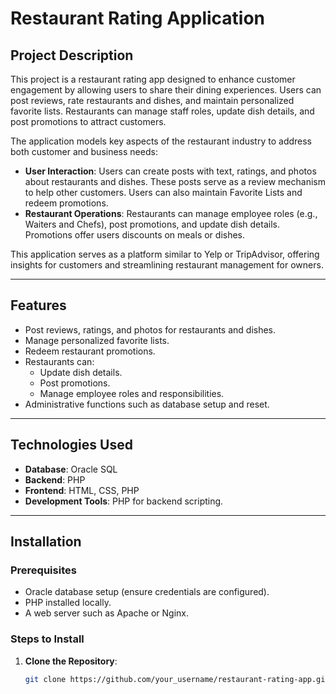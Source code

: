 # Restaurant Rating Application

## Project Description

This project is a restaurant rating app designed to enhance customer engagement by allowing users to share their dining experiences. Users can post reviews, rate restaurants and dishes, and maintain personalized favorite lists. Restaurants can manage staff roles, update dish details, and post promotions to attract customers. 

The application models key aspects of the restaurant industry to address both customer and business needs:
- **User Interaction**: Users can create posts with text, ratings, and photos about restaurants and dishes. These posts serve as a review mechanism to help other customers. Users can also maintain Favorite Lists and redeem promotions.
- **Restaurant Operations**: Restaurants can manage employee roles (e.g., Waiters and Chefs), post promotions, and update dish details. Promotions offer users discounts on meals or dishes.

This application serves as a platform similar to Yelp or TripAdvisor, offering insights for customers and streamlining restaurant management for owners.

---

## Features

- Post reviews, ratings, and photos for restaurants and dishes.
- Manage personalized favorite lists.
- Redeem restaurant promotions.
- Restaurants can:
  - Update dish details.
  - Post promotions.
  - Manage employee roles and responsibilities.
- Administrative functions such as database setup and reset.

---

## Technologies Used

- **Database**: Oracle SQL
- **Backend**: PHP
- **Frontend**: HTML, CSS, PHP
- **Development Tools**: PHP for backend scripting.

---

## Installation

### Prerequisites
- Oracle database setup (ensure credentials are configured).
- PHP installed locally.
- A web server such as Apache or Nginx.

### Steps to Install

1. **Clone the Repository**:
   ```bash
   git clone https://github.com/your_username/restaurant-rating-app.git
